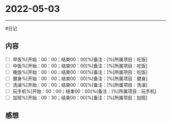 # 2022-05-03 
---


#日记

## 内容
- [ ] 早饭%[开始：00：00；结束00：00]%[备注：]%[所属项目：吃饭]
- [ ] 中饭%[开始：00：00；结束00：00]%[备注：]%[所属项目：吃饭]
- [ ] 晚饭%[开始：00：00；结束00：00]%[备注：]%[所属项目：吃饭]
- [ ] 健身%[开始：00：00；结束00：00]%[备注：]%[所属项目：健身]
- [ ] 洗澡%[开始：00：00；结束00：00]%[备注：]%[所属项目：洗澡]
- [ ] 玩手机%[开始：00：00；结束00：00]%[备注：]%[所属项目：玩手机]
- [ ] 加班%[开始：09：30；结束00：00]%[备注：]%[所属项目：加班]

## 感想 
